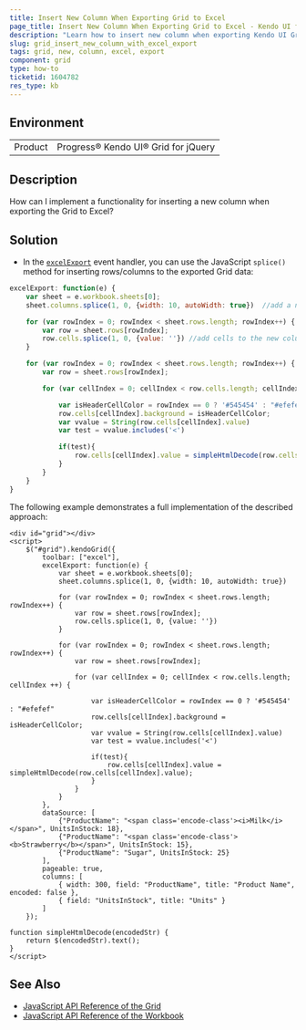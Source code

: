 ```yaml
---
title: Insert New Column When Exporting Grid to Excel
page_title: Insert New Column When Exporting Grid to Excel - Kendo UI for jQuery Grid
description: "Learn how to insert new column when exporting Kendo UI Grid for jQuery to Excel."
slug: grid_insert_new_column_with_excel_export
tags: grid, new, column, excel, export
component: grid
type: how-to
ticketid: 1604782
res_type: kb
---
```


## Environment

<table>
 <tr>
  <td>Product</td>
  <td>Progress® Kendo UI® Grid for jQuery</td>
 </tr>
</table>

## Description

How can I implement a functionality for inserting a new column when exporting the Grid to Excel?

## Solution

* In the [`excelExport`](/api/javascript/ui/grid/events/excelexport) event handler, you can use the JavaScript `splice()` method for inserting rows/columns to the exported Grid data:

```js
excelExport: function(e) {
    var sheet = e.workbook.sheets[0];
    sheet.columns.splice(1, 0, {width: 10, autoWidth: true})  //add a new column

    for (var rowIndex = 0; rowIndex < sheet.rows.length; rowIndex++) {
        var row = sheet.rows[rowIndex]; 
        row.cells.splice(1, 0, {value: ''}) //add cells to the new column
    }

    for (var rowIndex = 0; rowIndex < sheet.rows.length; rowIndex++) {
        var row = sheet.rows[rowIndex];

        for (var cellIndex = 0; cellIndex < row.cells.length; cellIndex ++) {

            var isHeaderCellColor = rowIndex == 0 ? '#545454' : "#efefef" //set different background to the header cells
            row.cells[cellIndex].background = isHeaderCellColor;  
            var vvalue = String(row.cells[cellIndex].value)
            var test = vvalue.includes('<')

            if(test){
                row.cells[cellIndex].value = simpleHtmlDecode(row.cells[cellIndex].value);
            }  
        }
    }
}
```

The following example demonstrates a full implementation of the described approach:

```dojo
<div id="grid"></div>
<script>
    $("#grid").kendoGrid({
        toolbar: ["excel"],
        excelExport: function(e) {
            var sheet = e.workbook.sheets[0];
            sheet.columns.splice(1, 0, {width: 10, autoWidth: true})          

            for (var rowIndex = 0; rowIndex < sheet.rows.length; rowIndex++) {          		
                var row = sheet.rows[rowIndex]; 
                row.cells.splice(1, 0, {value: ''})
            }

            for (var rowIndex = 0; rowIndex < sheet.rows.length; rowIndex++) {           
                var row = sheet.rows[rowIndex];     

                for (var cellIndex = 0; cellIndex < row.cells.length; cellIndex ++) {

                    var isHeaderCellColor = rowIndex == 0 ? '#545454' : "#efefef"
                    row.cells[cellIndex].background = isHeaderCellColor;  
                    var vvalue = String(row.cells[cellIndex].value)
                    var test = vvalue.includes('<')               

                    if(test){
                        row.cells[cellIndex].value = simpleHtmlDecode(row.cells[cellIndex].value);
                    }  
                }
            }
        },
        dataSource: [
            {"ProductName": "<span class='encode-class'><i>Milk</i></span>", UnitsInStock: 18},
            {"ProductName": "<span class='encode-class'><b>Strawberry</b></span>", UnitsInStock: 15},
            {"ProductName": "Sugar", UnitsInStock: 25}
        ],
        pageable: true,
        columns: [
            { width: 300, field: "ProductName", title: "Product Name", encoded: false },
            { field: "UnitsInStock", title: "Units" }
        ]
    });

function simpleHtmlDecode(encodedStr) {        
    return $(encodedStr).text();
}
</script>
```

## See Also
* [JavaScript API Reference of the Grid](/api/javascript/ui/grid)
* [JavaScript API Reference of the Workbook](/api/javascript/ooxml/workbook)


